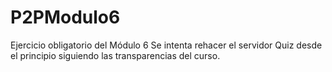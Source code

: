 # P2PModulo6
Ejercicio obligatorio del Módulo 6
Se intenta rehacer el servidor Quiz desde el principio siguiendo las transparencias del curso.
